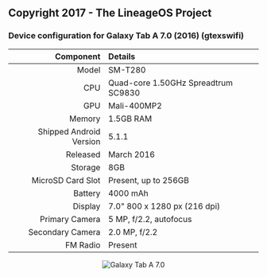 ## Copyright 2017 - The LineageOS Project

### Device configuration for Galaxy Tab A 7.0 (2016) (gtexswifi)
<center>

Component   | Details
-------:|:-------------------------
Model   | SM-T280
CPU     | Quad-core 1.50GHz Spreadtrum SC9830
GPU     | Mali-400MP2
Memory  | 1.5GB RAM
Shipped Android Version | 5.1.1
Released | March 2016
Storage | 8GB
MicroSD Card Slot | Present, up to 256GB
Battery | 4000 mAh
Display | 7.0" 800 x 1280 px (216 dpi)
Primary Camera  | 5 MP, f/2.2, autofocus
Secondary Camera | 2.0 MP, f/2.2
FM Radio | Present

![Galaxy Tab A 7.0](http://cdn2.gsmarena.com/vv/pics/samsung/samsung-galaxy-tab-a-70-2016-2.jpg "Galaxy Tab A 7.0") </center>
